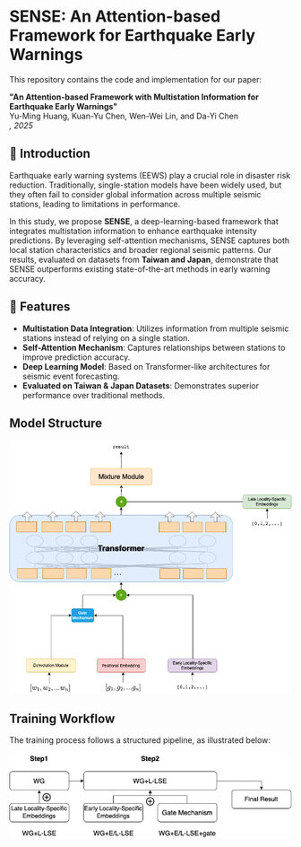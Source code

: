 # SENSE: An Attention-based Framework for Earthquake Early Warnings

This repository contains the code and implementation for our paper:

**"An Attention-based Framework with Multistation Information for Earthquake Early Warnings"**  
Yu-Ming Huang, Kuan-Yu Chen, Wen-Wei Lin, and Da-Yi Chen  
*, 2025*  

## 📖 Introduction
Earthquake early warning systems (EEWS) play a crucial role in disaster risk reduction. Traditionally, single-station models have been widely used, but they often fail to consider global information across multiple seismic stations, leading to limitations in performance. 

In this study, we propose **SENSE**, a deep-learning-based framework that integrates multistation information to enhance earthquake intensity predictions. By leveraging self-attention mechanisms, SENSE captures both local station characteristics and broader regional seismic patterns. Our results, evaluated on datasets from **Taiwan and Japan**, demonstrate that SENSE outperforms existing state-of-the-art methods in early warning accuracy.

## 🚀 Features
- **Multistation Data Integration**: Utilizes information from multiple seismic stations instead of relying on a single station.
- **Self-Attention Mechanism**: Captures relationships between stations to improve prediction accuracy.
- **Deep Learning Model**: Based on Transformer-like architectures for seismic event forecasting.
- **Evaluated on Taiwan & Japan Datasets**: Demonstrates superior performance over traditional methods.

## **Model Structure**
![SENSE Model](image/SENSE.png)


## **Training Workflow**
The training process follows a structured pipeline, as illustrated below:

![Training Workflow](image/workflow.png)


